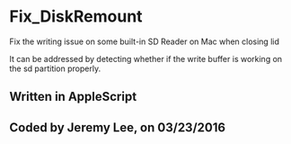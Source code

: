 # Fix_DiskRemount
Fix the writing issue on some built-in SD Reader on Mac when closing lid

It can be addressed by detecting whether if the write buffer is working on the sd partition properly.

## Written in AppleScript ##
## Coded by Jeremy Lee, on 03/23/2016 ##
